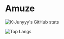 # Amuze

![K-Junyyy's GitHub stats](https://github-readme-stats.vercel.app/api?username=A-muze&show_icons=true&theme=dracula)



![Top Langs](https://github-readme-stats.vercel.app/api/top-langs/?username=A-muze&layout=compact&theme=cobalt)
